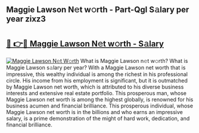 ## Maggie Lawson N𝚎t w𝚘rth - Part-Qgl S𝚊lary per year zixz3

# <h2><a href="http://gc0f61.nevu.top/?p=Maggie+Lawson">🔗 👉🔴 Maggie Lawson N𝚎t w𝚘rth - S𝚊lary</a></h2>

[![Maggie Lawson N𝚎t W𝚘rth](https://i.imgur.com/Oavwk0R.jpeg)](http://gc0f61.nevu.top/?p=Maggie+Lawson)
What is Maggie Lawson n𝚎t w𝚘rth? What is Maggie Lawson s𝚊lary per year?
With a Maggie Lawson net worth that is impressive, this wealthy individual is among the richest in his professional circle. His income from his employment is significant, but it is outmatched by Maggie Lawson net worth, which is attributed to his diverse business interests and extensive real estate portfolio. This prosperous man, whose Maggie Lawson net worth is among the highest globally, is renowned for his business acumen and financial brilliance. This prosperous individual, whose Maggie Lawson net worth is in the billions and who earns an impressive salary, is a prime demonstration of the might of hard work, dedication, and financial brilliance.
